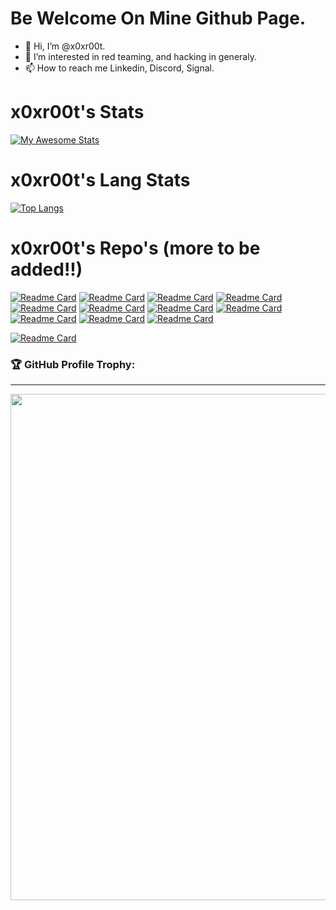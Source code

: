 # Be Welcome On Mine Github Page.
- 👋 Hi, I’m @x0xr00t.
- 👀 I’m interested in red teaming, and hacking in generaly.
- 📫 How to reach me Linkedin, Discord, Signal.

<!---
x0xr00t/x0xr00t is a ✨ special ✨ repository because its `README.md` (this file) appears on your GitHub profile.
You can click the Preview link to take a look at your changes.
--->
# x0xr00t's Stats
[![My Awesome Stats](https://awesome-github-stats.azurewebsites.net/user-stats/x0xr00t?cardType=level&theme=onedark)](https://github.com/x0xr00t)



# x0xr00t's Lang Stats 

[![Top Langs](https://github-readme-stats.vercel.app/api/top-langs/?username=x0xr00t&hide_progress=true&theme=dark)](https://github.com/x0xr00t)

# x0xr00t's Repo's (more to be added!!)

[![Readme Card](https://github-readme-stats.vercel.app/api/pin/?username=x0xr00t&theme=dark&repo=Automated-MUlti-UAC-Bypass)](https://github.com/x0xr00t/Automated-MUlti-UAC-Bypass)
[![Readme Card](https://github-readme-stats.vercel.app/api/pin/?username=x0xr00t&theme=dark&repo=sl0ppyvator-win10-win11)](https://github.com/x0xr00t/sl0ppyvator-win10-win11)
[![Readme Card](https://github-readme-stats.vercel.app/api/pin/?username=x0xr00t&theme=dark&repo=sl0ppy-ALPI)](https://github.com/x0xr00t/sl0ppy-ALPI)
[![Readme Card](https://github-readme-stats.vercel.app/api/pin/?username=x0xr00t&theme=dark&repo=sl0ppy-oppg)](https://github.com/x0xr00t/sl0ppy-oppg)
[![Readme Card](https://github-readme-stats.vercel.app/api/pin/?username=x0xr00t&theme=dark&repo=sl0ppy-defender-evasion)](https://github.com/x0xr00t/sl0ppy-defender-evasion)
[![Readme Card](https://github-readme-stats.vercel.app/api/pin/?username=x0xr00t&theme=dark&repo=sl0ppy-kaliFix)](https://github.com/x0xr00t/sl0ppy-kaliFix)
[![Readme Card](https://github-readme-stats.vercel.app/api/pin/?username=x0xr00t&theme=dark&repo=sl0ppy-lfi)](https://github.com/x0xr00t/sl0ppy-lfi)
[![Readme Card](https://github-readme-stats.vercel.app/api/pin/?username=x0xr00t&theme=dark&repo=sl0ppy-Nullify-LUA)](https://github.com/x0xr00t/sl0ppy-Nullify-LUA)
[![Readme Card](https://github-readme-stats.vercel.app/api/pin/?username=x0xr00t&theme=dark&repo=ams)](https://github.com/x0xr00t/ams)
[![Readme Card](https://github-readme-stats.vercel.app/api/pin/?username=x0xr00t&theme=dark&repo=DTPMC-Win10)](https://github.com/x0xr00t/DTPMC-Win10)
[![Readme Card](https://github-readme-stats.vercel.app/api/pin/?username=x0xr00t&theme=dark&repo=lsc)](https://github.com/x0xr00t/lsc)

[![Readme Card](https://github-readme-stats.vercel.app/api/pin/?username=x0xr00t&theme=dark&repo=sl0ppy-flood)](https://github.com/x0xr00t/sl0ppy-flood)
  ### 🏆 GitHub Profile Trophy:
---
 <div>
  <img width=810 src="https://github-profile-trophy.vercel.app/?username=x0xr00t&theme=matrix&no-frame=true&no-bg=true&column=-1"/>
</div>
